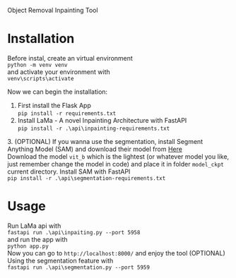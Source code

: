 Object Removal Inpainting Tool

# Installation  
Before instal, create an virtual environment  
`python -m venv venv`  
and activate your environment with  
`venv\scripts\activate`  

Now we can begin the installation:  
1. First install the Flask App    
`pip install -r requirements.txt`  
2. Install LaMa - A novel Inpainting Architecture with FastAPI  
`pip install -r .\api\inpainting-requirements.txt`  


[SAM]: https://github.com/facebookresearch/segment-anything
3. (OPTIONAL) If you wanna use the segmentation, install Segment Anything Model (SAM) and download their model from [Here][SAM]  
Download the model `vit_b` which is the lightest (or whatever model you like, just remember change the model in code) and place it in folder `model_ckpt` current directory.
Install SAM with FastAPI  
`pip install -r .\api\segmentation-requirements.txt`  

# Usage  
Run LaMa api with  
`fastapi run .\api\inpaiting.py --port 5958`  
and run the app with  
`python app.py`  
Now you can go to `http://localhost:8000/` and enjoy the tool
(OPTIONAL) Using the segmentation feature with  
`fastapi run .\api\segmentation.py --port 5959` 
